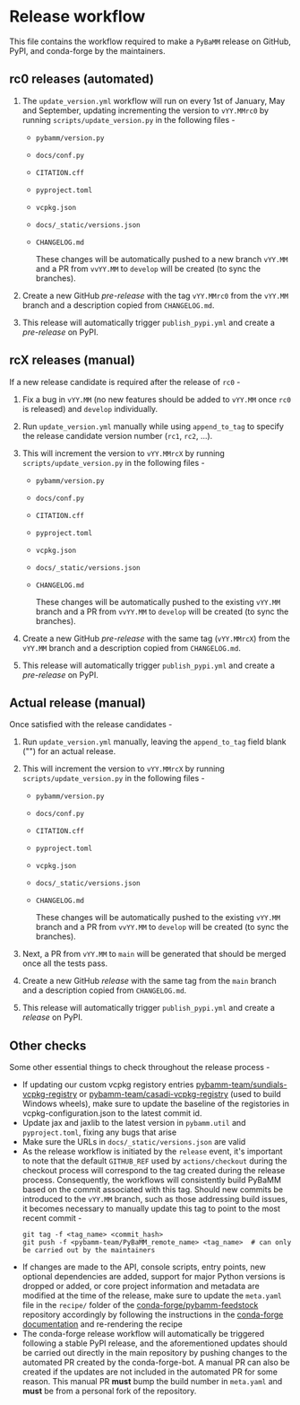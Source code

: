 # Release workflow

This file contains the workflow required to make a `PyBaMM` release on GitHub, PyPI, and conda-forge by the maintainers.

## rc0 releases (automated)

1. The `update_version.yml` workflow will run on every 1st of January, May and September, updating incrementing the version to `vYY.MMrc0` by running `scripts/update_version.py` in the following files -

   - `pybamm/version.py`
   - `docs/conf.py`
   - `CITATION.cff`
   - `pyproject.toml`
   - `vcpkg.json`
   - `docs/_static/versions.json`
   - `CHANGELOG.md`

      These changes will be automatically pushed to a new branch `vYY.MM` and a PR from `vvYY.MM` to `develop` will be created (to sync the branches).

2. Create a new GitHub _pre-release_ with the tag `vYY.MMrc0` from the `vYY.MM` branch and a description copied from `CHANGELOG.md`.

3. This release will automatically trigger `publish_pypi.yml` and create a _pre-release_ on PyPI.

## rcX releases (manual)

If a new release candidate is required after the release of `rc0` -

1. Fix a bug in `vYY.MM` (no new features should be added to `vYY.MM` once `rc0` is released) and `develop` individually.

2. Run `update_version.yml` manually while using `append_to_tag` to specify the release candidate version number (`rc1`, `rc2`, ...).

3. This will increment the version to `vYY.MMrcX` by running `scripts/update_version.py` in the following files -

   - `pybamm/version.py`
   - `docs/conf.py`
   - `CITATION.cff`
   - `pyproject.toml`
   - `vcpkg.json`
   - `docs/_static/versions.json`
   - `CHANGELOG.md`

      These changes will be automatically pushed to the existing `vYY.MM` branch and a PR from `vvYY.MM` to `develop` will be created (to sync the branches).

4. Create a new GitHub _pre-release_ with the same tag (`vYY.MMrcX`) from the `vYY.MM` branch and a description copied from `CHANGELOG.md`.

5. This release will automatically trigger `publish_pypi.yml` and create a _pre-release_ on PyPI.

## Actual release (manual)

Once satisfied with the release candidates -

1. Run `update_version.yml` manually, leaving the `append_to_tag` field blank ("") for an actual release.

2. This will increment the version to `vYY.MMrcX` by running `scripts/update_version.py` in the following files -

   - `pybamm/version.py`
   - `docs/conf.py`
   - `CITATION.cff`
   - `pyproject.toml`
   - `vcpkg.json`
   - `docs/_static/versions.json`
   - `CHANGELOG.md`

      These changes will be automatically pushed to the existing `vYY.MM` branch and a PR from `vvYY.MM` to `develop` will be created (to sync the branches).

3. Next, a PR from `vYY.MM` to `main` will be generated that should be merged once all the tests pass.

4. Create a new GitHub _release_ with the same tag from the `main` branch and a description copied from `CHANGELOG.md`.

5. This release will automatically trigger `publish_pypi.yml` and create a _release_ on PyPI.

## Other checks

Some other essential things to check throughout the release process -

- If updating our custom vcpkg registory entries [pybamm-team/sundials-vcpkg-registry](https://github.com/pybamm-team/sundials-vcpkg-registry) or [pybamm-team/casadi-vcpkg-registry](https://github.com/pybamm-team/casadi-vcpkg-registry) (used to build Windows wheels), make sure to update the baseline of the registories in vcpkg-configuration.json to the latest commit id.
- Update jax and jaxlib to the latest version in `pybamm.util` and `pyproject.toml`, fixing any bugs that arise
- Make sure the URLs in `docs/_static/versions.json` are valid
- As the release workflow is initiated by the `release` event, it's important to note that the default `GITHUB_REF` used by `actions/checkout` during the checkout process will correspond to the tag created during the release process. Consequently, the workflows will consistently build PyBaMM based on the commit associated with this tag. Should new commits be introduced to the `vYY.MM` branch, such as those addressing build issues, it becomes necessary to manually update this tag to point to the most recent commit -
  ```
  git tag -f <tag_name> <commit_hash>
  git push -f <pybamm-team/PyBaMM_remote_name> <tag_name>  # can only be carried out by the maintainers
  ```
- If changes are made to the API, console scripts, entry points, new optional dependencies are added, support for major Python versions is dropped or added, or core project information and metadata are modified at the time of the release, make sure to update the `meta.yaml` file in the `recipe/` folder of the [conda-forge/pybamm-feedstock](https://github.com/conda-forge/pybamm-feedstock) repository accordingly by following the instructions in the [conda-forge documentation](https://conda-forge.org/docs/maintainer/updating_pkgs.html#updating-the-feedstock-repository) and re-rendering the recipe
- The conda-forge release workflow will automatically be triggered following a stable PyPI release, and the aforementioned updates should be carried out directly in the main repository by pushing changes to the automated PR created by the conda-forge-bot. A manual PR can also be created if the updates are not included in the automated PR for some reason. This manual PR **must** bump the build number in `meta.yaml` and **must** be from a personal fork of the repository.
